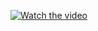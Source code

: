 [![Watch the video](http://i3.ytimg.com/vi/t_7HkgWwX-M/maxresdefault.jpg)](https://www.youtube.com/watch?v=t_7HkgWwX-M&feature=youtu.be)
